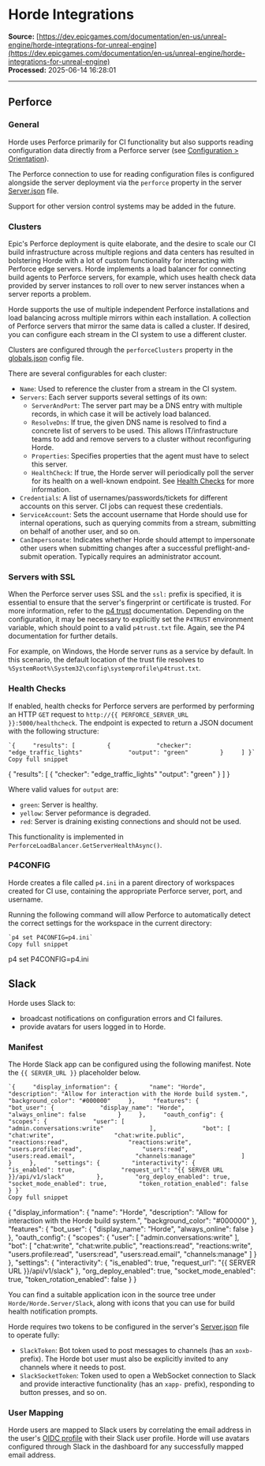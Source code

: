 # Horde Integrations

**Source:** [https://dev.epicgames.com/documentation/en-us/unreal-engine/horde-integrations-for-unreal-engine](https://dev.epicgames.com/documentation/en-us/unreal-engine/horde-integrations-for-unreal-engine)  
**Processed:** 2025-06-14 16:28:01

---

## Perforce

### General

Horde uses Perforce primarily for CI functionality but also supports reading configuration data directly from a Perforce server (see [Configuration > Orientation](/documentation/en-us/unreal-engine/horde-orientation-for-unreal-engine)).

The Perforce connection to use for reading configuration files is configured alongside the server deployment via the `perforce` property in the server [Server.json](/documentation/en-us/unreal-engine/horde-settings-for-unreal-engine#serversettings) file.

Support for other version control systems may be added in the future.

### Clusters

Epic's Perforce deployment is quite elaborate, and the desire to scale our CI build infrastructure across multiple regions and data centers has resulted in bolstering Horde with a lot of custom functionality for interacting with Perforce edge servers. Horde implements a load balancer for connecting build agents to Perforce servers, for example, which uses health check data provided by server instances to roll over to new server instances when a server reports a problem.

Horde supports the use of multiple independent Perforce installations and load balancing across multiple mirrors within each installation. A collection of Perforce servers that mirror the same data is called a cluster. If desired, you can configure each stream in the CI system to use a different cluster.

Clusters are configured through the `perforceClusters` property in the [globals.json](/documentation/en-us/unreal-engine/horde-schema-for-unreal-engine#globals) config file.

There are several configurables for each cluster:

-   `Name`: Used to reference the cluster from a stream in the CI system.
-   `Servers`: Each server supports several settings of its own:
    -   `ServerAndPort`: The server part may be a DNS entry with multiple records, in which case it will be actively load balanced.
    -   `ResolveDns`: If true, the given DNS name is resolved to find a concrete list of servers to be used. This allows IT/infrastructure teams to add and remove servers to a cluster without reconfiguring Horde.
    -   `Properties`: Specifies properties that the agent must have to select this server.
    -   `HealthCheck`: If true, the Horde server will periodically poll the server for its health on a well-known endpoint. See [Health Checks](/documentation/en-us/unreal-engine/horde-integrations-for-unreal-engine#health-checks) for more information.
-   `Credentials`: A list of usernames/passwords/tickets for different accounts on this server. CI jobs can request these credentials.
-   `ServiceAccount`: Sets the account username that Horde should use for internal operations, such as querying commits from a stream, submitting on behalf of another user, and so on.
-   `CanImpersonate`: Indicates whether Horde should attempt to impersonate other users when submitting changes after a successful preflight-and-submit operation. Typically requires an administrator account.

### Servers with SSL

When the Perforce server uses SSL and the `ssl:` prefix is specified, it is essential to ensure that the server's fingerprint or certificate is trusted. For more information, refer to the [p4 trust](https://www.perforce.com/manuals/cmdref/Content/CmdRef/p4_trust.html) documentation. Depending on the configuration, it may be necessary to explicitly set the `P4TRUST` environment variable, which should point to a valid `p4trust.txt` file. Again, see the P4 documentation for further details.

For example, on Windows, the Horde server runs as a service by default. In this scenario, the default location of the trust file resolves to `%SystemRoot%\System32\config\systemprofile\p4trust.txt`.

### Health Checks

If enabled, health checks for Perforce servers are performed by performing an HTTP `GET` request to `http://{{ PERFORCE_SERVER_URL }}:5000/healthcheck`. The endpoint is expected to return a JSON document with the following structure:

```
`{     "results": [         {             "checker": "edge_traffic_lights"             "output": "green"         }     ] }`
Copy full snippet
```
{ "results": \[ { "checker": "edge\_traffic\_lights" "output": "green" } \] }

Where valid values for `output` are:

-   `green`: Server is healthy.
-   `yellow`: Server peformance is degraded.
-   `red`: Server is draining existing connections and should not be used.

This functionality is implemented in `PerforceLoadBalancer.GetServerHealthAsync()`.

### P4CONFIG

Horde creates a file called `p4.ini` in a parent directory of workspaces created for CI use, containing the appropriate Perforce server, port, and username.

Running the following command will allow Perforce to automatically detect the correct settings for the workspace in the current directory:

```
`p4 set P4CONFIG=p4.ini`
Copy full snippet
```
p4 set P4CONFIG=p4.ini

## Slack

Horde uses Slack to:

-   broadcast notifications on configuration errors and CI failures.
-   provide avatars for users logged in to Horde.

### Manifest

The Horde Slack app can be configured using the following manifest. Note the `{{ SERVER_URL }}` placeholder below.

```
`{     "display_information": {         "name": "Horde",         "description": "Allow for interaction with the Horde build system.",         "background_color": "#000000"     },     "features": {         "bot_user": {             "display_name": "Horde",             "always_online": false         }     },     "oauth_config": {         "scopes": {             "user": [                 "admin.conversations:write"             ],             "bot": [                 "chat:write",                 "chat:write.public",                 "reactions:read",                 "reactions:write",                 "users.profile:read",                 "users:read",                 "users:read.email",                 "channels:manage"             ]         }     },     "settings": {         "interactivity": {             "is_enabled": true,             "request_url": "{{ SERVER URL }}/api/v1/slack"         },         "org_deploy_enabled": true,         "socket_mode_enabled": true,         "token_rotation_enabled": false     } }`
Copy full snippet
```
{ "display\_information": { "name": "Horde", "description": "Allow for interaction with the Horde build system.", "background\_color": "#000000" }, "features": { "bot\_user": { "display\_name": "Horde", "always\_online": false } }, "oauth\_config": { "scopes": { "user": \[ "admin.conversations:write" \], "bot": \[ "chat:write", "chat:write.public", "reactions:read", "reactions:write", "users.profile:read", "users:read", "users:read.email", "channels:manage" \] } }, "settings": { "interactivity": { "is\_enabled": true, "request\_url": "{{ SERVER URL }}/api/v1/slack" }, "org\_deploy\_enabled": true, "socket\_mode\_enabled": true, "token\_rotation\_enabled": false } }

You can find a suitable application icon in the source tree under `Horde/Horde.Server/Slack`, along with icons that you can use for build health notification prompts.

Horde requires two tokens to be configured in the server's [Server.json](/documentation/en-us/unreal-engine/horde-settings-for-unreal-engine#serversettings) file to operate fully:

-   `SlackToken`: Bot token used to post messages to channels (has an `xoxb-` prefix). The Horde bot user must also be explicitly invited to any channels where it needs to post.
-   `SlackSocketToken`: Token used to open a WebSocket connection to Slack and provide interactive functionality (has an `xapp-` prefix), responding to button presses, and so on.

### User Mapping

Horde users are mapped to Slack users by correlating the email address in the user's [OIDC profile](/documentation/en-us/unreal-engine/horde-server-for-unreal-engine) with their Slack user profile. Horde will use avatars configured through Slack in the dashboard for any successfully mapped email address.